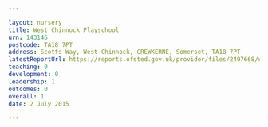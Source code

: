 ```yaml
---

layout: nursery
title: West Chinnock Playschool
urn: 143146
postcode: TA18 7PT
address: Scotts Way, West Chinnock, CREWKERNE, Somerset, TA18 7PT
latestReportUrl: https://reports.ofsted.gov.uk/provider/files/2497668/urn/143146.pdf
teaching: 0
development: 0
leadership: 1
outcomes: 0
overall: 1
date: 2 July 2015

---
```

